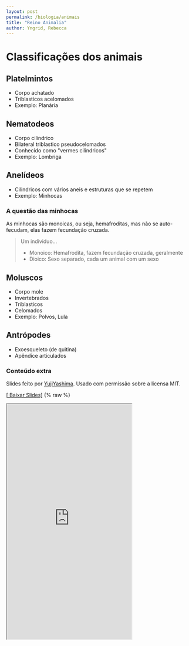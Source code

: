 ```yaml
---
layout: post
permalink: /biologia/animais
title: "Reino Animalia"
author: Yngrid, Rebecca
---
```


# Classificações dos animais
## Platelmintos
- Corpo achatado
- Triblasticos acelomados
- Exemplo: Planária

## Nematodeos
- Corpo cilindrico
- Bilateral triblastico pseudocelomados
- Conhecido como "vermes cilindricos"
- Exemplo: Lombriga

## Anelídeos
- Cilindricos com vários aneis e estruturas que se repetem
- Exemplo: Minhocas

### A questão das minhocas
As minhocas são monoicas, ou seja, hemafroditas, mas não se auto-fecudam, elas fazem fecundação cruzada.

> Um individuo...
> - Monoico: Hemafrodita, fazem fecundação cruzada, geralmente
> - Dioico: Sexo separado, cada um animal com um sexo

## Moluscos
- Corpo mole
- Invertebrados
- Triblasticos
- Celomados
- Exemplo: Polvos, Lula

## Antrópodes
- Exoesqueleto (de quitina)
- Apêndice articulados

### Conteúdo extra
Slides feito por [YujiYashima](https://github.com/YujiYashima/Arthropoda). Usado com permissão sobre a licensa MIT.

[\[<i class="fa-solid fa-file-powerpoint"></i> Baixar Slides\]](https://github.com/YujiYashima/Arthropoda/raw/main/slides/artropodes.pdf)
{% raw %}
<iframe src="https://drive.google.com/viewerng/viewer?embedded=true&url=https://github.com/YujiYashima/Arthropoda/raw/main/slides/artropodes.pdf" width="340" height="640" allow="autoplay">
{% endraw %}

## Insetos
- Cabeça, Torax, abdome
- 3 pares de pernas
- 1 par de antenas
- Asas
- Exemplo: Besouros, moscas

## Aracnídeos
- Cefalotorax + abdome
- 4 pares
- Não tem anteas
- Exemplo: Aranha, escorpião

## Crustaceos
- Cefalotorax + abdome
- 5 pares
- 2 pares de antenas
- Podem ter pinças
- Exemplo: Camarão

## Quilopodes
- Cabeça, tronco (achatados)
- 1 par de pernas por segmento
- 1 par de antenas
- Exemplo: Lacaia

## Diplopodes
- Cabeça, tronco (esfericos)
- 1 par de pernas por segmento
- 1 par de antenas
- Exemplo: Piolho de cobra

## Cnidarios
- Sistema nervoso difuso
- Digestão intracelular (polipos ou medusas)
- Fixos ou não
- Exemplo: agua viva

## Equinodermos
- Marinhos
- Sistema ambulacrorio (triblasticos, celomados, deuterosmados. O bob esponja é seu primo)
- Exemplo: Estrela-**do-mar**, pepino-**do-mar**



